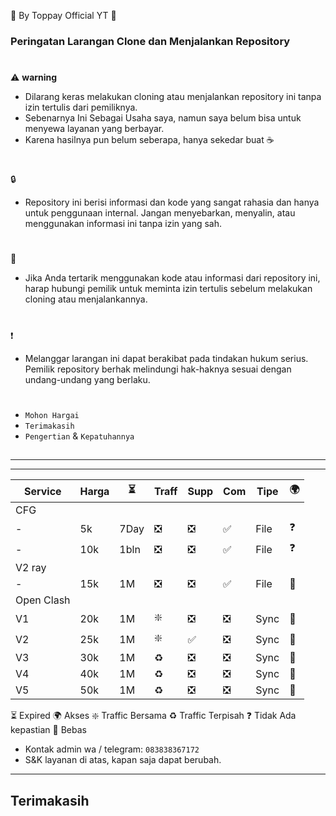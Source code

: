 🍚 By Toppay Official YT 🚀
### Peringatan Larangan Clone dan Menjalankan Repository
#
⚠️ **warning**
- Dilarang keras melakukan cloning atau menjalankan repository ini tanpa izin tertulis dari pemiliknya.
- Sebenarnya Ini Sebagai Usaha saya, namun saya belum bisa untuk menyewa layanan yang berbayar.
- Karena hasilnya pun belum seberapa, hanya sekedar buat ☕
#
🔒
- Repository ini berisi informasi dan kode yang sangat rahasia dan hanya untuk penggunaan internal. Jangan menyebarkan, menyalin, atau menggunakan informasi ini tanpa izin yang sah.
#
📩
- Jika Anda tertarik menggunakan kode atau informasi dari repository ini, harap hubungi pemilik untuk meminta izin tertulis sebelum melakukan cloning atau menjalankannya.
#
❗
- Melanggar larangan ini dapat berakibat pada tindakan hukum serius. Pemilik repository berhak melindungi hak-haknya sesuai dengan undang-undang yang berlaku.
#
- `Mohon Hargai`
- `Terimakasih`
- `Pengertian` & `Kepatuhannya`

##

---

---

| Service| Harga   |  ⏳  | Traff | Supp  | Com | Tipe | 🌍 |
| ------ | ------- | ---- | ----- | ----- | --- | ---- | -- |
| CFG|
| -      | 5k      | 7Day | ❎    | ❎    | ✅  | File | ❓ |
| -      | 10k     | 1bln | ❎    | ❎    | ✅  | File | ❓ |
| V2 ray |
| -      | 15k     | 1M | ❎    | ❎    | ✅  | File | 🥰 |
| Open Clash |
| V1     | 20k     | 1M | ❇️    | ❎    | ❎  | Sync | 🥰 |
| V2     | 25k     | 1M | ❇️    | ✅    | ❎  | Sync | 🥰 |
| V3     | 30k     | 1M | ♻️    | ❎    | ❎  | Sync | 🥰 |
| V4     | 40k     | 1M | ♻️    | ❎    | ❎  | Sync | 🥰 |
| V5     | 50k     | 1M | ♻️    | ❎    | ❎  | Sync | 🥰 |

⏳ Expired
🌍 Akses
❇️ Traffic Bersama
♻️ Traffic Terpisah
❓ Tidak Ada kepastian
🥰 Bebas

- Kontak admin wa / telegram: `083838367172`
- S&K
 layanan di atas, kapan saja dapat berubah.

---

##
## Terimakasih